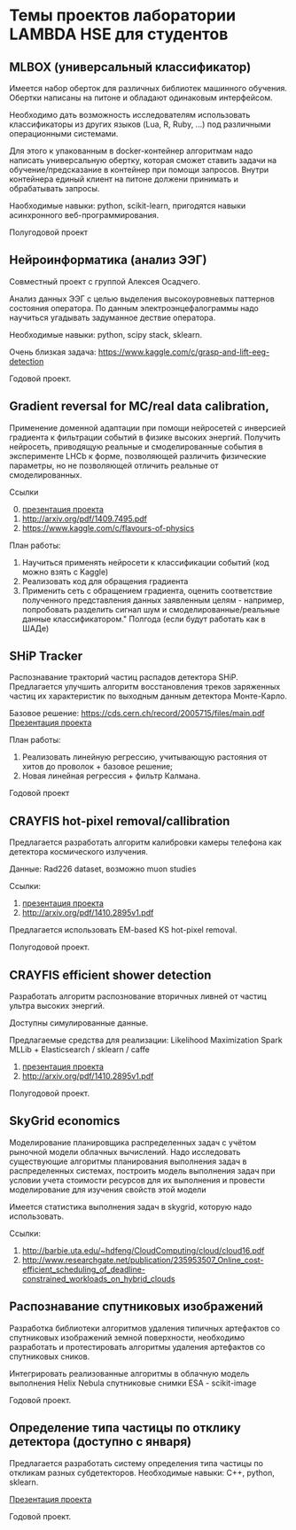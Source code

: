 # Темы проектов лаборатории LAMBDA HSE для студентов 

## MLBOX (универсальный классификатор)	

Имеется набор оберток для различных библиотек машинного обучения. Обертки написаны на питоне и обладают одинаковым интерфейсом. 

Необходимо дать возможность исследователям использовать классификаторы из других языков (Lua, R, Ruby, ...) под различными операционными системами. 

Для этого к упакованным в docker-контейнер алгоритмам надо написать универсальную обертку, которая сможет ставить задачи на обучение/предсказание в контейнер при помощи запросов. Внутри контейнера единый клиент на питоне должени принимать и обрабатывать запросы. 

Наобходимые навыки: python, scikit-learn, пригодятся навыки асинхронного веб-программирования.

Полугодовой проект

## Нейроинформатика (анализ ЭЭГ)

Совместный проект с группой Алексея Осадчего.

Анализ данных ЭЭГ с целью выделения высокоуровневых паттернов состояния оператора. По данным электроэнцефалограммы надо научиться угадывать задуманное дествие оператора.   

Необходимые навыки: python, scipy stack, sklearn.

Очень близкая задача: https://www.kaggle.com/c/grasp-and-lift-eeg-detection

Годовой проект.

## Gradient reversal for MC/real data calibration, 

Применение доменной адаптации при помощи нейросетей с инверсией градиента к фильтрации событий в физике высоких энергий.	Получить нейросеть, приводящую реальные и смоделированные события в эксперименте LHCb к форме, позволяющей различить физические параметры, но не позволяющей отличить реальные от смоделированных.

Ссылки

0. [презентация проекта](https://github.com/yandexdataschool/students_projects_2015/raw/master/reverse_gradient_1610.pdf)
1. http://arxiv.org/pdf/1409.7495.pdf	
2. https://www.kaggle.com/c/flavours-of-physics	

План работы:

1. Научиться применять нейросети к классификации событий (код можно взять с Kaggle)
2. Реализовать код для обращения градиента
3. Применить сеть с обращением градиента, оценить соответствие полученного представления данных заявленным целям - например, попробовать разделить сигнал шум и смоделированные/реальные данные классификатором."	Полгода (если будут работать как в ШАДе)


## SHiP Tracker

Распознавание тракторий частиц распадов детектора SHiP.	Предлагается улучшить алгоритм восстановления треков заряженных частиц их характеристик по выходным данным детектора	Монте-Карло.	

Базовое решение: https://cds.cern.ch/record/2005715/files/main.pdf	
[Презентация проекта](https://github.com/yandexdataschool/students_projects_2015/raw/master/SHiP_Tracker_HSE.pdf)

План работы:

1. Реализовать линейную регрессию, учитывающую растояния от хитов до проволок + базовое решение; 
2. Новая линейная регрессия + фильтр Калмана.  	

Годовой проект


## CRAYFIS hot-pixel removal/callibration	

Предлагается разработать алгоритм калибровки камеры телефона как детектора космического излучения.

Данные: Rad226 dataset, возможно muon studies	

Ссылки:

1. [презентация проекта](https://github.com/yandexdataschool/students_projects_2015/raw/master/CRAYFIS-LAMBDA.pdf)
2. http://arxiv.org/pdf/1410.2895v1.pdf

Предлагается использовать EM-based KS hot-pixel removal.

Полугодовой проект. 

## CRAYFIS efficient shower detection	

Разработать алгоритм распознование вторичных ливней от частиц ультра высоких энергий.

Доступны симулированные данные. 

Предлагаемые средства для реализации:
Likelihood Maximization	Spark MLLib + Elasticsearch / sklearn / caffe	

1. [презентация проекта](https://github.com/yandexdataschool/students_projects_2015/raw/master/CRAYFIS-LAMBDA.pdf)
2. http://arxiv.org/pdf/1410.2895v1.pdf

Полугодовой проект.


## SkyGrid economics

Моделирование планировщика распределенных задач с учётом рыночной модели облачных вычислений.	Надо исследовать существующие алгоритмы планирования выполнения задач в распределенных системах, построить модель выполнения задач при условии учета стоимости ресурсов для их выполнения и провести моделирование для изучения свойств этой модели

Имеется статистика выполнения задач в skygrid, которую надо использовать.

Ссылки:

1. http://barbie.uta.edu/~hdfeng/CloudComputing/cloud/cloud16.pdf
2. http://www.researchgate.net/publication/235953507_Online_cost-efficient_scheduling_of_deadline-constrained_workloads_on_hybrid_clouds

## Распознавание спутниковых изображений	

Разработка библиотеки алгоритмов удаления типичных артефактов со спутниковых изображений земной поверхности, необходимо разработать и протестировать алгоритмы удаления артефактов со спутниковых сников. 

Интегрировать реализованные алгоритмы в облачную модель выполнения Helix Nebula	спутниковые снимки ESA	-	scikit-image	

Годовой проект.


## Определение типа частицы по отклику детектора (доступно с января)	

Предлагается разработать систему определения типа частицы по откликам разных субдетекторов.
Необходимые навыки: C++, python, sklearn.			

[Презентация проекта](https://github.com/yandexdataschool/students_projects_2015/raw/master/LHCB_tracking_and_pid.pdf)

Годовой проект.
